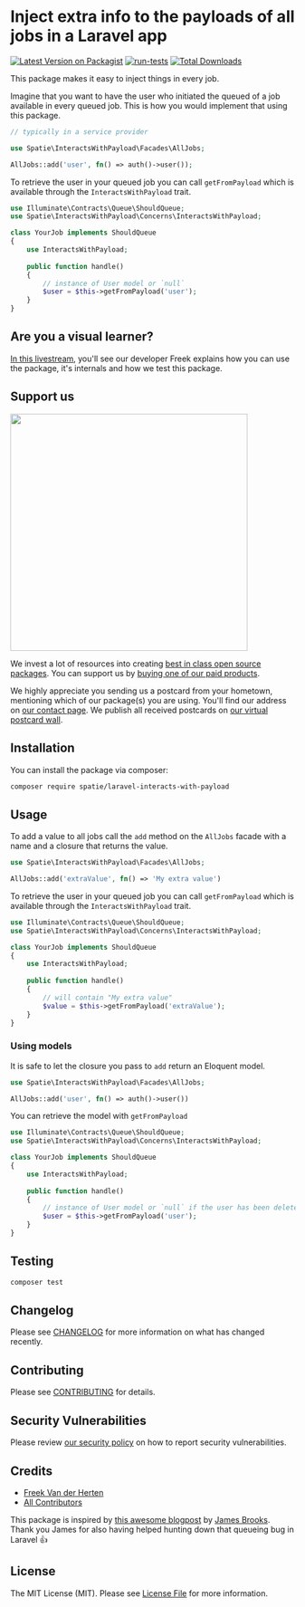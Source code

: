 # Inject extra info to the payloads of all jobs in a Laravel app

[![Latest Version on Packagist](https://img.shields.io/packagist/v/spatie/laravel-interacts-with-payload.svg?style=flat-square)](https://packagist.org/packages/spatie/laravel-interacts-with-payload)
[![run-tests](https://github.com/spatie/laravel-interacts-with-payload/actions/workflows/run-tests.yml/badge.svg)](https://github.com/spatie/laravel-interacts-with-payload/actions/workflows/run-tests.yml)
[![Total Downloads](https://img.shields.io/packagist/dt/spatie/laravel-interacts-with-payload.svg?style=flat-square)](https://packagist.org/packages/spatie/laravel-interacts-with-payload)

This package makes it easy to inject things in every job. 

Imagine that you want to have the user who initiated the queued of a job available in every queued job. This is how you would implement that using this package.

```php
// typically in a service provider

use Spatie\InteractsWithPayload\Facades\AllJobs;

AllJobs::add('user', fn() => auth()->user());
```

To retrieve the user in your queued job you can call `getFromPayload` which is available through the `InteractsWithPayload` trait.

```php
use Illuminate\Contracts\Queue\ShouldQueue;
use Spatie\InteractsWithPayload\Concerns\InteractsWithPayload;

class YourJob implements ShouldQueue
{
    use InteractsWithPayload;  
    
    public function handle()
    {
        // instance of User model or `null`
        $user = $this->getFromPayload('user');
    }  
}
```

## Are you a visual learner?

[In this livestream](https://youtu.be/DY8i5eaXCbM?t=1688), you'll see our developer Freek explains how you can use the package, it's internals and how we test this package.

## Support us

[<img src="https://github-ads.s3.eu-central-1.amazonaws.com/laravel-interacts-with-payload.jpg?t=1" width="419px" />](https://spatie.be/github-ad-click/laravel-interacts-with-payload)

We invest a lot of resources into creating [best in class open source packages](https://spatie.be/open-source). You can support us by [buying one of our paid products](https://spatie.be/open-source/support-us).

We highly appreciate you sending us a postcard from your hometown, mentioning which of our package(s) you are using. You'll find our address on [our contact page](https://spatie.be/about-us). We publish all received postcards on [our virtual postcard wall](https://spatie.be/open-source/postcards).

## Installation

You can install the package via composer:

```bash
composer require spatie/laravel-interacts-with-payload
```

## Usage

To add a value to all jobs call the `add` method on the `AllJobs` facade with a name and a closure that returns the value.

```php
use Spatie\InteractsWithPayload\Facades\AllJobs;

AllJobs::add('extraValue', fn() => 'My extra value')
```

To retrieve the user in your queued job you can call `getFromPayload` which is available through the `InteractsWithPayload` trait.

```php
use Illuminate\Contracts\Queue\ShouldQueue;
use Spatie\InteractsWithPayload\Concerns\InteractsWithPayload;

class YourJob implements ShouldQueue
{
    use InteractsWithPayload;  
    
    public function handle()
    {
        // will contain "My extra value"
        $value = $this->getFromPayload('extraValue');
    }  
}
```

### Using models

It is safe to let the closure you pass to `add` return an Eloquent model. 

```php
use Spatie\InteractsWithPayload\Facades\AllJobs;

AllJobs::add('user', fn() => auth()->user())
```

You can retrieve the model with `getFromPayload`

```php
use Illuminate\Contracts\Queue\ShouldQueue;
use Spatie\InteractsWithPayload\Concerns\InteractsWithPayload;

class YourJob implements ShouldQueue
{
    use InteractsWithPayload;  
    
    public function handle()
    {
        // instance of User model or `null` if the user has been deleted in the meantime
        $user = $this->getFromPayload('user');
    }  
}
```

## Testing

```bash
composer test
```

## Changelog

Please see [CHANGELOG](CHANGELOG.md) for more information on what has changed recently.

## Contributing

Please see [CONTRIBUTING](https://github.com/spatie/.github/blob/main/CONTRIBUTING.md) for details.

## Security Vulnerabilities

Please review [our security policy](../../security/policy) on how to report security vulnerabilities.

## Credits

- [Freek Van der Herten](https://github.com/freekmurze)
- [All Contributors](../../contributors)

This package is inspired by [this awesome blogpost](https://james.brooks.page/blog/injecting-additional-data-into-laravel-queued-jobs/) by [James Brooks](https://twitter.com/jbrooksuk). Thank you James for also having helped hunting down that queueing bug in Laravel 👍

## License

The MIT License (MIT). Please see [License File](LICENSE.md) for more information.
